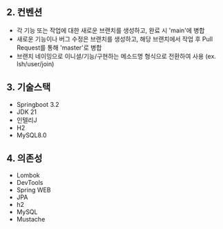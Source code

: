 ## 2. 컨벤션
- 각 기능 또는 작업에 대한 새로운 브랜치를 생성하고, 완료 시 'main'에 병합
- 새로운 기능이나 버그 수정은 브랜치를 생성하고, 해당 브랜치에서 작업 후 Pull Request를 통해 'master'로 병합
- 브랜치 네이밍으로 이니셜/기능/구현하는 메소드명 형식으로 전환하여 사용 (ex. lsh/user/join)

## 3. 기술스택
- Springboot 3.2
- JDK 21
- 인텔리J
- H2
- MySQL8.0

## 4. 의존성
- Lombok
- DevTools
- Spring WEB
- JPA
- h2
- MySQL
- Mustache
